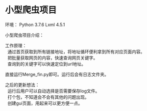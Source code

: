 # 小型爬虫项目
环境：
  Python 3.7.6
  Lxml 4.5.1
  
小型爬虫项目介绍：<br>

工作原理：<br>
&nbsp;&nbsp;通过首页获取到所有链接地址，将地址循环便利拿到所有对应页面内容。<br>
&nbsp;&nbsp;把批量获取网页的内容，快速查询网页关键字。<br>
&nbsp;&nbsp;查询到的关键字可以快速定位到url地址。<br>

直接运行Merge_fin.py即可。运行后会有日志文件夹。<br>

之后的更新想法：<br>
&nbsp;&nbsp;运行后用户可以自动选择是否需要保存log文件。<br>
&nbsp;&nbsp;打个包，不知道会不会有其他的问题出现。<br>
&nbsp;&nbsp;创建gui页面，用起来可以更方便一点。<br>



